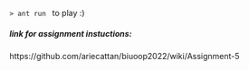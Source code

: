 ```> ant run ``` to play :)
<h5> link for assignment instuctions:</h5>
https://github.com/ariecattan/biuoop2022/wiki/Assignment-5
